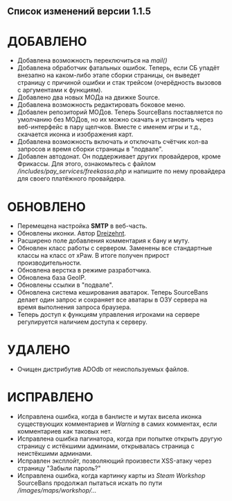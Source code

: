 ## Список изменений версии 1.1.5
# ДОБАВЛЕНО
- Добавлена возможность переключиться на *mail()*
- Добавлена обработчик фатальных ошибок. Теперь, если СБ упадёт внезапно на каком-либо этапе сборки страницы, он выведет страницу с причиной ошибки и стак трейсом (очерёдность вызовов с аргументами к функциям).
- Добавлено два новых МОДа на движке Source.
- Добавлена возможность редактировать боковое меню.
- Добавлен репозиторий МОДов. Теперь SourceBans поставляется по умолчанию без МОДов, но их можно скачать и установить через веб-интерфейс в пару щелчков. Вместе с именем игры и т.д., скачается иконка и изображения карт.
- Добавлена возможность включать и отключать счётчик кол-ва запросов и время сборки страницы в "подвале".
- Добавлен автодонат. Он поддерживает других провайдеров, кроме Фрикассы. Для этого, ознакомьтесь с файлом */includes/pay_services/freekassa.php* и напишите по нему провайдера для своего платёжного провайдера.

# ОБНОВЛЕНО
- Перемещена настройка **SMTP** в веб-часть.
- Обновлены иконки. Автор [Dreizehnt](https://github.com/Dreizehnt).
- Расширено поле добавления комментария к бану и муту.
- Обновлен класс работы с сервером. Заменены все стандартные классы на класс от xPaw. В итоге получен прирост производительности.
- Обновлена верстка в режиме разработчика.
- Обновлена база GeoIP.
- Обновлены ссылки в "подвале".
- Обновлена система кеширования аватарок. Теперь SourceBans делает один запрос и сохраняет все аватары в ОЗУ сервера на время выполнения запроса браузера.
- Теперь доступ к функциям управления игроками на сервере регулируется наличием доступа к серверу.

# УДАЛЕНО
- Очищен дистрибутив ADOdb от неиспользуемых файлов.

# ИСПРАВЛЕНО
- Исправлена ошибка, когда в банлисте и мутах висела иконка существующих комментариев и *Warning* в самих комментах, если комментариев как таковых нет.
- Исправлена ошибка пагинатора, когда при попытке открыть другую страницу с истёкшими админами, открывалась страница с неистёкшими админами.
- Исправлен эксплойт, позволяющий произвести XSS-атаку через страницу "Забыли пароль?"
- Исправлена ошибка, когда картинку карты из *Steam Workshop* SourceBans продолжал пытаться искать по пути */images/maps/workshop/...*
